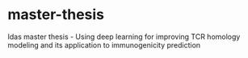 # master-thesis
Idas master thesis - Using deep learning for improving TCR homology modeling and its application to immunogenicity prediction
